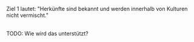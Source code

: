 Ziel 1 lautet: "Herkünfte sind bekannt und werden innerhalb von Kulturen nicht vermischt."<br/><br/>

TODO: Wie wird das unterstützt?<br/><br/>

